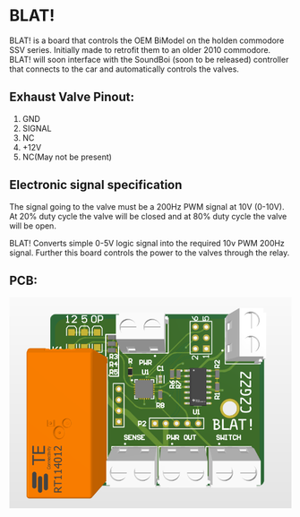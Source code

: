 # BLAT!
BLAT! is a board that controls the OEM BiModel on the holden commodore SSV series. Initially made to retrofit them to an older 2010 commodore. BLAT! will soon interface with the SoundBoi (soon to be released) controller that connects to the car and automatically controls the valves.

## Exhaust Valve Pinout:
1. GND
2. SIGNAL
3. NC
4. +12V
5. NC(May not be present)

## Electronic signal specification
The signal going to the valve must be a 200Hz PWM signal at 10V (0-10V). At 20% duty cycle the valve will be closed and at 80% duty cycle the valve will be open.

BLAT! Converts simple 0-5V logic signal into the required 10v PWM 200Hz signal. Further this board controls the power to the valves through the relay.

## PCB:
![alt text](PCB1.png)
